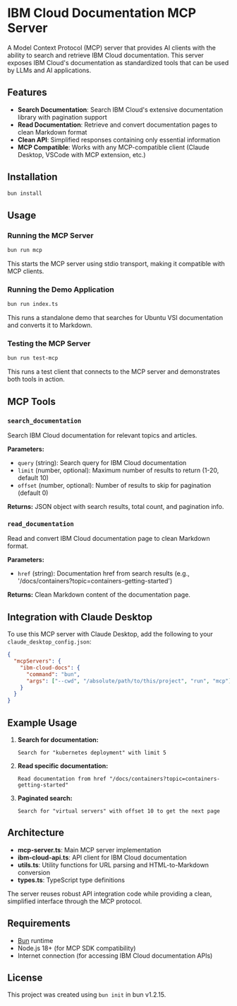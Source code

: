 # IBM Cloud Documentation MCP Server

A Model Context Protocol (MCP) server that provides AI clients with the ability to search and retrieve IBM Cloud documentation. This server exposes IBM Cloud's documentation as standardized tools that can be used by LLMs and AI applications.

## Features

- **Search Documentation**: Search IBM Cloud's extensive documentation library with pagination support
- **Read Documentation**: Retrieve and convert documentation pages to clean Markdown format
- **Clean API**: Simplified responses containing only essential information
- **MCP Compatible**: Works with any MCP-compatible client (Claude Desktop, VSCode with MCP extension, etc.)

## Installation

```bash
bun install
```

## Usage

### Running the MCP Server

```bash
bun run mcp
```

This starts the MCP server using stdio transport, making it compatible with MCP clients.

### Running the Demo Application

```bash
bun run index.ts
```

This runs a standalone demo that searches for Ubuntu VSI documentation and converts it to Markdown.

### Testing the MCP Server

```bash
bun run test-mcp
```

This runs a test client that connects to the MCP server and demonstrates both tools in action.

## MCP Tools

### `search_documentation`

Search IBM Cloud documentation for relevant topics and articles.

**Parameters:**

- `query` (string): Search query for IBM Cloud documentation
- `limit` (number, optional): Maximum number of results to return (1-20, default 10)
- `offset` (number, optional): Number of results to skip for pagination (default 0)

**Returns:** JSON object with search results, total count, and pagination info.

### `read_documentation`

Read and convert IBM Cloud documentation page to clean Markdown format.

**Parameters:**

- `href` (string): Documentation href from search results (e.g., '/docs/containers?topic=containers-getting-started')

**Returns:** Clean Markdown content of the documentation page.

## Integration with Claude Desktop

To use this MCP server with Claude Desktop, add the following to your `claude_desktop_config.json`:

```json
{
  "mcpServers": {
    "ibm-cloud-docs": {
      "command": "bun",
      "args": ["--cwd", "/absolute/path/to/this/project", "run", "mcp"]
    }
  }
}
```

## Example Usage

1. **Search for documentation:**

   ```
   Search for "kubernetes deployment" with limit 5
   ```

2. **Read specific documentation:**

   ```
   Read documentation from href "/docs/containers?topic=containers-getting-started"
   ```

3. **Paginated search:**
   ```
   Search for "virtual servers" with offset 10 to get the next page
   ```

## Architecture

- **mcp-server.ts**: Main MCP server implementation
- **ibm-cloud-api.ts**: API client for IBM Cloud documentation
- **utils.ts**: Utility functions for URL parsing and HTML-to-Markdown conversion
- **types.ts**: TypeScript type definitions

The server reuses robust API integration code while providing a clean, simplified interface through the MCP protocol.

## Requirements

- [Bun](https://bun.sh) runtime
- Node.js 18+ (for MCP SDK compatibility)
- Internet connection (for accessing IBM Cloud documentation APIs)

## License

This project was created using `bun init` in bun v1.2.15.
